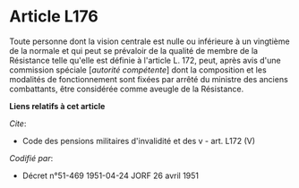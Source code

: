 # Article L176

Toute personne dont la vision centrale est nulle ou inférieure à un vingtième de la normale et qui peut se prévaloir de la
qualité de membre de la Résistance telle qu'elle est définie à l'article L. 172, peut, après avis d'une commission spéciale
[*autorité compétente*] dont la composition et les modalités de fonctionnement sont fixées par arrêté du ministre des anciens
combattants, être considérée comme aveugle de la Résistance.

**Liens relatifs à cet article**

_Cite_:

  - Code des pensions militaires d'invalidité et des v - art. L172 (V)

_Codifié par_:

  - Décret n°51-469 1951-04-24 JORF 26 avril 1951
